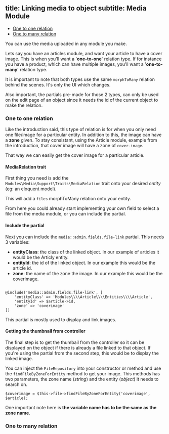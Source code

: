 title: Linking media to object
subtitle: Media Module
-------

- [One to one relation](#one-to-one)
- [One to many relation](#one-to-many)

You can use the media uploaded in any module you make. 

Lets say you have an articles module, and want your article to have a cover image. This is when you'll want a '**one-to-one**' relation type. If for instance you have a product, which can have multiple images, you'll want a '**one-to-many**' relation type.

It is important to note that both types use the same `morphToMany` relation behind the scenes. It's only the UI which changes.

Also important, the partials pre-made for those 2 types, can only be used on the edit page of an object since it needs the id of the current object to make the relation.


### <a name="one-to-one-relation" class="anchor" href="#one-to-one-relation"></a> One to one relation


Like the introduction said, this type of relation is for when you only need one file/image for a particular entity. In addition to this, the image can have a **zone** given. To stay consistant, using the Article module, example from the introduction, that cover image will have a zone of `cover-image`.

That way we can easily get the cover image for a particular article.

#### MediaRelation trait

First thing you need is add the `Modules\Media\Support\Traits\MediaRelation` trait onto your desired *entity* (eg: an eloquent model).

This will add a `files` morphToMany relation onto your entity.

From here you could already start implementing your own field to select a file from the media module, or you can include the partial.

#### Include the partial

Next you can include the `media::admin.fields.file-link` partial. This needs 3 variables:

- **entityClass**: the class of the linked object. In our example of articles it would be the Articly entity.
- **entityId**: the id of the linked object. In our example this would be the article id.
- **zone**: the name of the zone the image. In our example this would be the coverimage.


``` .language-markup

@include('media::admin.fields.file-link', [
    'entityClass' => 'Modules\\\\Article\\\\Entities\\\\Article',
    'entityId' => $article->id,
    'zone' => 'coverimage'
])
```

This partial is mostly used to display and link images.

#### Getting the thumbnail from controller

The final step is to get the thumbail from the controller so it can be displayed on the object if there is already a file linked to that object. If you're using the partial from the second step, this would be to display the linked image.

You can inject the `FileRepository` into your constructor or method and use the `findFileByZoneForEntity` method to get your image. This methods has two parameters, the zone name (*string*) and the entity (*object*) it needs to search on.

``` .language-php
$coverimage = $this->file->findFileByZoneForEntity('coverimage', $article);
```

One important note here is **the variable name has to be the same as the zone name**.


### <a name="one-to-many-relation" class="anchor" href="#one-to-many-relation"></a> One to many relation